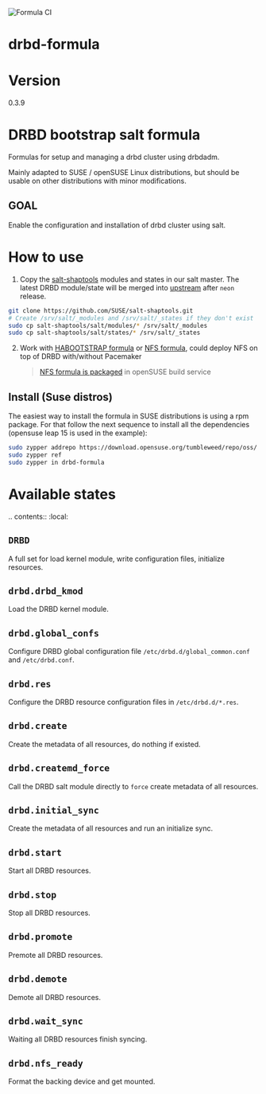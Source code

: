 ![Formula CI](https://github.com/SUSE/drbd-formula/drbd-formula/workflows/Formula%20CI/badge.svg)

# drbd-formula

# Version

0.3.9

# DRBD bootstrap salt formula

Formulas for setup and managing a drbd cluster using drbdadm.

Mainly adapted to SUSE / openSUSE Linux distributions, but should be
usable on other distributions with minor modifications.

## GOAL

Enable the configuration and installation of drbd cluster using salt.

# How to use

1. Copy the [salt-shaptools](https://github.com/SUSE/salt-shaptools) modules and states in our salt master.
   The latest DRBD module/state will be merged into [upstream](https://github.com/saltstack/salt) after `neon` release.

```bash
git clone https://github.com/SUSE/salt-shaptools.git
# Create /srv/salt/_modules and /srv/salt/_states if they don't exist
sudo cp salt-shaptools/salt/modules/* /srv/salt/_modules
sudo cp salt-shaptools/salt/states/* /srv/salt/_states
```

2. Work with [HABOOTSTRAP formula](https://github.com/SUSE/habootstrap-formula) or [NFS formula](https://github.com/saltstack-formulas/nfs-formula), could deploy NFS on top of DRBD with/without Pacemaker
   > [NFS formula is packaged](https://build.opensuse.org/package/show/network:ha-clustering:Unstable/nfs-formula) in openSUSE build service

## Install (Suse distros)

The easiest way to install the formula in SUSE distributions is using a rpm package.
For that follow the next sequence to install all the dependencies (opensuse leap 15
is used in the example):

```bash
sudo zypper addrepo https://download.opensuse.org/tumbleweed/repo/oss/
sudo zypper ref
sudo zypper in drbd-formula
```

# Available states

.. contents::
:local:

## `DRBD`

A full set for load kernel module, write configuration files, initialize resources.

## `drbd.drbd_kmod`

Load the DRBD kernel module.

## `drbd.global_confs`

Configure DRBD global configuration file `/etc/drbd.d/global_common.conf` and `/etc/drbd.conf`.

## `drbd.res`

Configure the DRBD resource configuration files in `/etc/drbd.d/*.res`.

## `drbd.create`

Create the metadata of all resources, do nothing if existed.

## `drbd.createmd_force`

Call the DRBD salt module directly to `force` create metadata of all resources.

## `drbd.initial_sync`

Create the metadata of all resources and run an initialize sync.

## `drbd.start`

Start all DRBD resources.

## `drbd.stop`

Stop all DRBD resources.

## `drbd.promote`

Premote all DRBD resources.

## `drbd.demote`

Demote all DRBD resources.

## `drbd.wait_sync`

Waiting all DRBD resources finish syncing.

## `drbd.nfs_ready`

Format the backing device and get mounted.
